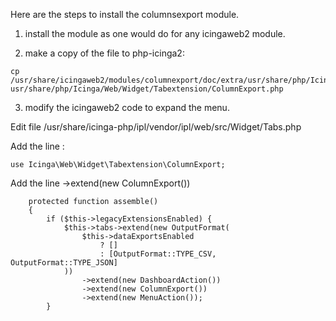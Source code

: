 Here are the steps to install the columnsexport module.

1. install the module as one would do for any icingaweb2 module.

2. make a copy of the file to php-icinga2:
```
cp /usr/share/icingaweb2/modules/columnexport/doc/extra/usr/share/php/Icinga/Web/Widget/Tabextension/ColumnExport.php usr/share/php/Icinga/Web/Widget/Tabextension/ColumnExport.php 
```
3. modify the icingaweb2 code to expand the menu.

Edit file /usr/share/icinga-php/ipl/vendor/ipl/web/src/Widget/Tabs.php

Add the line : 
```
use Icinga\Web\Widget\Tabextension\ColumnExport;
```

Add the line  ->extend(new ColumnExport())
```
    protected function assemble()
    {
        if ($this->legacyExtensionsEnabled) {
            $this->tabs->extend(new OutputFormat(
                $this->dataExportsEnabled
                    ? []
                    : [OutputFormat::TYPE_CSV, OutputFormat::TYPE_JSON]
            ))
                ->extend(new DashboardAction())
                ->extend(new ColumnExport())
                ->extend(new MenuAction());
        }
```
